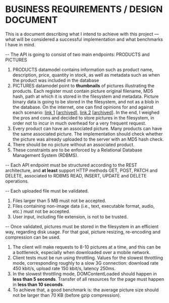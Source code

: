# BUSINESS REQUIREMENTS / DESIGN DOCUMENT

This is a document describing what I intend to achieve with this project — what will be considered a successful implementation and what benchmarks I have in mind.

-- The API is going to consist of two main endpoints: PRODUCTS and PICTURES
1. PRODUCTS datamodel contains information such as product name, description, price, quantity in stock, as well as metadata such as when the product was included in the database
2. PICTURES datamodel point to **thumbnails** of pictures illustrating the products. Each register must contain picture original filename, MD5 hash, path at which it is stored in the filesystem and metadata.
    Picture binary data is going to be stored in the filesystem, and not as a blob in the database. On the internet, one can find opinions for and against each scenario: [link 1](https://wiki.postgresql.org/wiki/BinaryFilesInDB) \[[archived](https://archive.md/WewFO)\], [link 2](https://stackoverflow.com/questions/3748/storing-images-in-db-yea-or-nay) \[[archived](https://archive.md/oVqVi)\]. In the end, I weighed the pros and cons and decided to store pictures in the filesystem, in order not to incur in much overhead for a very frequent request.
3. Every product can have an associated picture. Many products can have the same associated picture. The implementation should check whether the picture was already uploaded to the server with an MD5 hash check.
4. There should be no picture without an associated product.
5. These constraints are to be enforced by a Relational Database Management System (RDBMS).

-- Each API endpoint must be structured according to the REST architecture, and **at least** support HTTP methods GET, POST, PATCH and DELETE, associated to RDBMS READ, INSERT, UPDATE and DELETE operations.

-- Each uploaded file must be validated.
1. Files larger than 5 MB must not be accepted.
2. Files containing non-image data (i.e., text, executable format, audio, etc.) must not be accepted.
3. User input, including file extension, is not to be trusted.

-- Once validated, pictures must be stored in the filesystem in an efficient way, regarding disk usage. For that goal, picture resizing, re-encoding and compression can be used.
1. The client will make requests to 8-10 pictures at a time, and this can be a bottleneck, especially when downloaded over a mobile network.
2. Client tests must be run using throttling. Values for the slowest throttling mode, corresponding roughly to a slow 3G connection: download rate 450 kbit/s, upload rate 150 kbit/s, latency 250ms.
3. In the slowest throttling mode, DOMContentLoaded should happen in **less than 5 seconds**. Transfer of all resources for the page must happen in **less than 10 seconds**.
4. To achieve that, a good benchmark is: the average picture size should not be larger than 70 KB (before gzip compression).